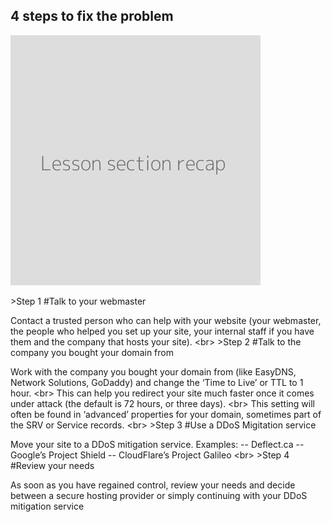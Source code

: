 
## 4 steps to fix the problem

![](recap.png)

&gt;Step 1
#Talk to your webmaster

Contact a trusted person who can help with your website (your webmaster, the people who helped you set up your site, your internal staff if you have them and the company that hosts your site).
&lt;br&gt;
&gt;Step 2
#Talk to the company you bought your domain from

Work with the company you bought your domain from (like EasyDNS, Network Solutions, GoDaddy) and change the ‘Time to Live’ or TTL to 1 hour.
&lt;br&gt;
This can help you redirect your site much faster once it comes under attack (the default is 72 hours, or three days).
&lt;br&gt;
This setting will often be found in ‘advanced’ properties for your domain, sometimes part of the SRV or Service records.
&lt;br&gt;
&gt;Step 3
#Use a DDoS Migitation service

Move your site to a DDoS mitigation service. Examples:
-- Deflect.ca
-- Google’s Project Shield
-- CloudFlare’s Project Galileo
&lt;br&gt;
&gt;Step 4
#Review your needs

As soon as you have regained control, review your needs and decide between a secure hosting provider or simply continuing with your DDoS mitigation service
